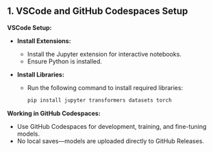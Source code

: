 ## 1. VSCode and GitHub Codespaces Setup

**VSCode Setup:**

- **Install Extensions:**
  - Install the Jupyter extension for interactive notebooks.
  - Ensure Python is installed.

- **Install Libraries:**
  - Run the following command to install required libraries:
    ```bash
    pip install jupyter transformers datasets torch
    ```

**Working in GitHub Codespaces:**

- Use GitHub Codespaces for development, training, and fine-tuning models.
- No local saves—models are uploaded directly to GitHub Releases.

